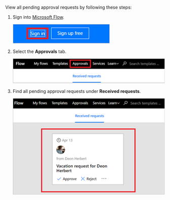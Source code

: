 View all pending approval requests by following these steps:

1. Sign into [Microsoft Flow](https://flow.microsoft.com).

     ![sign in](../includes/media/modern-approvals/sign-in.png)

1. Select the **Approvals** tab.

     ![approvals tab](../includes/media/modern-approvals/approvals-tab.png)

1. Find all pending approval requests under **Received requests**.

     ![pending requests](../includes/media/modern-approvals/pending-requests.png)